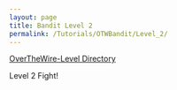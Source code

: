 ```yaml
---
layout: page
title: Bandit Level 2
permalink: /Tutorials/OTWBandit/Level_2/
---
```

[OverTheWire-Level Directory](https://zacvr.github.io/Tutorials/OTWBandit/)

Level 2 Fight!
